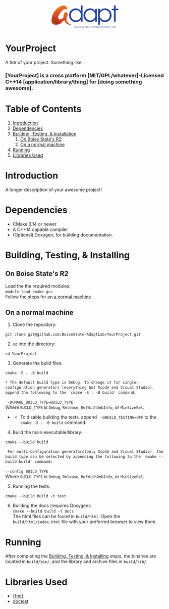 <p align="center"><img width="45%" src="adapt-logo.png"></p>
  
# YourProject
A tldr of your project. Something like:  
### [YourProject] is a cross platform [MIT/GPL/whatever]-Licensed C++14 [application/library/thing] for [doing something awesome].

# Table of Contents
1. [Introduction](#introduction)
2. [Dependencies](#dependencies)
3. [Building, Testing, & Installation](#building_testing_installing)
    1. [On Boise State's R2](#building_testing_installing_on_r2)
    2. [On a normal machine](#building_testing_installing_on_a_normal_machine)
4. [Running](#running)
5. [Libraries Used](#libraries_used)

<a name="introduction"></a>
# Introduction
A longer description of your awesome project!

<a name="dependencies"></a>
# Dependencies
* CMake 3.14 or newer
* A C++14 capable compiler
* (Optional) Doxygen, for building documentation.

<a name="building_testing_installing"></a>
# Building, Testing, & Installing
<a name="building_testing_installing_on_r2"></a>
## On Boise State's R2
Load the the required modules:  
```module load cmake gcc```  
Follow the steps for [on a normal machine](#building_tesitng_installing_on_a_normal_machine)

<a name="building_testing_installing_on_a_normal_machine"></a>
## On a normal machine
1. Clone the repository:   
```
git clone git@github.com:BoiseState-AdaptLab/YourProject.git
```

2. `cd` into the directory:  
```
cd YourProject
```

3. Generate the build files:  
```
cmake -S . -B build
```

    * The default build type is Debug. To change it for single-configuration generators (everything but Xcode and Visual Studio), append the following to the `cmake -S . -B build` command:
``` -DCMAKE_BUILD_TYPE=BUILD_TYPE```  
Where `BUILD_TYPE` is `Debug`, `Release`, `RelWithDebInfo`, or `MinSizeRel`.  
* * To disable building the tests, append ` -DBUILD_TESTING=OFF` to the `cmake -S . -B build` command.

4. Build the main executable/library:
```
cmake --build build
```  
     For multi-configuration generators(only Xcode and Visual Studio), the build type can be selected by appending the following to the `cmake --build build` command:
```--config BUILD_TYPE```  
Where `BUILD_TYPE` is `Debug`, `Release`, `RelWithDebInfo`, or `MinSizeRel`.

5. Running the tests:  
```
cmake --build build -t test
```  


6. Building the docs (requires Doxygen):  
```cmake --build build -t docs```  
The html files can be found in `build/html`. Open the `build/html/index.html` file with your preferred browser to view them.


<a name="running"></a>
# Running
After completing the [Building, Testing, & Installing](#building_testing_installing) steps, the binaries are located in `build/bin/`, and the library and archive files in `build/lib/`.


<a name="libraries_used"></a>
# Libraries Used
* [{fmt}](https://github.com/fmtlib/fmt)
* [doctest](https://github.com/onqtam/doctest/)
